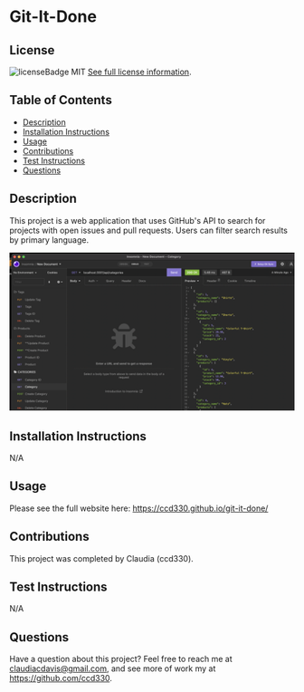 # Git-It-Done

  
  ## License
  ![licenseBadge](https://img.shields.io/badge/License-MIT-blue.svg)
  MIT
  [See full license information](https://opensource.org/licenses/MIT).
  

  ## Table of Contents
  * [Description](#description)
  * [Installation Instructions](#installation-instructions)
  * [Usage](#usage)
  * [Contributions](#contributions)
  * [Test Instructions](#test-instructions)
  * [Questions](#questions)

  ## Description
  This project is a web application that uses GitHub's API to search for projects with open issues and pull requests. Users can filter search results by primary language.
  
  <img src="https://github.com/ccd330/ecommerce-backend/blob/main/Develop/demo.png" />

  ## Installation Instructions
  N/A

  ## Usage
  Please see the full website here: https://ccd330.github.io/git-it-done/

  ## Contributions
  This project was completed by Claudia (ccd330).

  ## Test Instructions
  N/A

  ## Questions
  Have a question about this project? Feel free to reach me at claudiacdavis@gmail.com, and see more of work my at https://github.com/ccd330.
